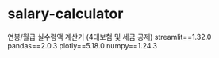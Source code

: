 # salary-calculator
연봉/월급 실수령액 계산기 (4대보험 및 세금 공제)
streamlit==1.32.0
pandas==2.0.3
plotly==5.18.0
numpy==1.24.3
